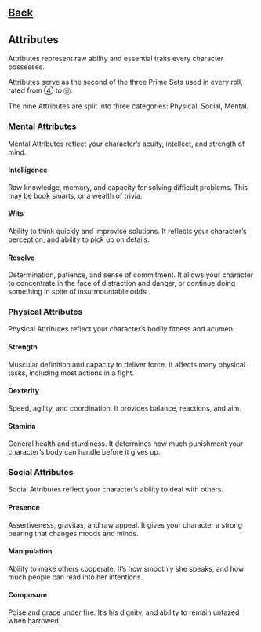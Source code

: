 ## [Back](../README.md)

## Attributes
Attributes represent raw ability and essential traits every character possesses. 

Attributes serve as the second of the three Prime Sets used in every roll, rated from <spc>④</spc> to <spc>⑫</spc>.

The nine Attributes are split into three categories: Physical, Social, Mental.

### Mental Attributes
Mental Attributes reflect your character’s acuity, intellect, and strength of mind.

#### Intelligence
Raw knowledge, memory, and capacity for solving difficult problems. This may be book smarts, or a wealth of trivia.

#### Wits
Ability to think quickly and improvise solutions. It reflects your character’s perception, and ability to pick up on details.

#### Resolve
Determination, patience, and sense of commitment. It allows your character to concentrate in the face of distraction and danger, or continue doing something in spite of insurmountable odds.

### Physical Attributes
Physical Attributes reflect your character’s bodily fitness and acumen.

#### Strength
Muscular definition and capacity to deliver force. It affects many physical tasks, including most actions in a fight.

#### Dexterity
Speed, agility, and coordination. It provides balance, reactions, and aim.

#### Stamina
General health and sturdiness. It determines how much punishment your character’s body can handle before it gives up.

### Social Attributes
Social Attributes reflect your character’s ability to deal with others.

#### Presence
Assertiveness, gravitas, and raw appeal. It gives your character a strong bearing that changes moods and minds.

#### Manipulation
Ability to make others cooperate. It’s how  smoothly she speaks, and how much people can read into her intentions.

#### Composure
Poise and grace under fire. It’s his dignity, and ability to remain unfazed when harrowed.